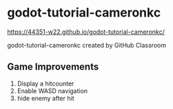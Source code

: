 # godot-tutorial-cameronkc

https://44351-w22.github.io/godot-tutorial-cameronkc/

godot-tutorial-cameronkc created by GitHub Classroom


## Game Improvements 
1. Display a hitcounter
2. Enable WASD navigation
3. hide enemy after hit
